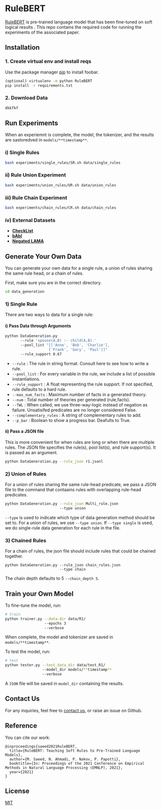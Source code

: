 # RuleBERT

[RuleBERT](https://arxiv.org/pdf/2109.13006.pdf) is pre-trained language model that has been fine-tuned on soft logical results . This repo contains the required code for running the experiments of the associated paper.

## Installation

### 1. Create virtual env and install reqs
Use the package manager [pip](https://pip.pypa.io/en/stable/) to install foobar.

```bash
(optional) virtualenv -m python RuleBERT
pip install -r requirements.txt
```

### 2. Download Data
```bash
dkkfkf
```

## Run Experiments
When an experiemnt is complete, the model, the tokenizer, and the results are sastoredved in `models/**timestamp**`.
### i) Single Rules
```bash
bash experiments/single_rules/SR.sh data/single_rules 
```

### ii) Rule Union Experiment
```bash
bash experiments/union_rules/UR.sh data/union_rules 
```

### iii) Rule Chain Experiment
```bash
bash experiments/chain_rules/CR.sh data/chain_rules 
```

### iv) External Datasets
* [__CheckList__](experiments/external_datasets/CheckList/README.md)
* [__bAbI__](experiments/external_datasets/bAbI/README.md)
* [__Negated LAMA__](experiments/external_datasets/negated_lama/README.md)
<!-- 
* __CheckList__: We refer users to the Checklist repository[insert link]. We first fine-tune model on a set of pre-defined rules that would help in QQP.
 ```bash
python trainer.py --data_dir data/train_rule_QQP/
                  --epochs 3
                  --verbose

python tester.py --test_data_dir data/test_rule_QQP/
                 --model_dir models/**timestamp**
                 --verbose
```
We then remove the original classification head and add a new one to account for the QQP task. The code can be found from [insert link]. Finally, we ran the Checklist code on the associated model. 
* __bAbI__: The dataset can be downloaded form [insert link]. We use Task #20. To run the experiments:
 ```bash
python scripts/run_bAbI.py 
```
The output results are saved in `data/external_datasets/bAbI/`.
* __Negated LAMA__: We refer the user to the LAMA repository[insert link]. The pre-finetuned model can be downloaded from [insert link]. A hugging-face connector would be needed to utilize the model. It is available in [insert path]. We have compared the HF connector with the FairSeq code and they produce the same results.
-->
## Generate Your Own Data
You can generate your own data for a single rule, a union of rules sharing the same rule head, or a chain of rules.

First, make sure you are in the correct directory.
```bash
cd data_generation
```
### 1) Single Rule 
There are two ways to data for a single rule:
#### i) Pass Data through Arguments
```bash
python DataGeneration.py 
       --rule 'spouse(A,B) :- child(A,B).' 
       --pool_list "[['Anne', 'Bob', 'Charlie'],
                    ['Frank', 'Gary', 'Paul']]" 
       --rule_support 0.67
```
* `--rule` : The rule in string format. Consult here to see how to write a rule.
* `--pool_list` : For every variable in the rule, we include a list of possible instantiations.
* `--rule_support` : A float representing the rule support. If not specified, rule defaults to a hard rule.
* `--max_num_facts` : Maximum number of facts in a generated theory.
* `--num` : Total number of theories per generated (rule,facts).
* `--TWL` : When called, we use three-way-logic instead of negation as failure. Unsatisifed predicates are no longer considered False.
* `--complementary_rules` : A string of complementary rules to add.
* `--p_bar` : Boolean to show a progress bar. Deafults to True.

#### ii) Pass a JSON file
This is more convenient for when rules are long or when there are multiple rules. The JSON file specifies the rule(s), pool list(s), and rule support(s). It is passed as an argument.

```bash
python DataGeneration.py --rule_json r1.jsonl
```

### 2) Union of Rules
For a union of rules sharing the same rule-head predicate, we pass a JSON file to the command that contaains rules with overlapping rule-head predicates.
```bash
python DataGeneration.py --rule_json Multi_rule.json 
                         --type union
```
`--type` is used to indicate which type of data generation method should be set to. For a union of rules, we use `--type union`. If `--type single` is used, we do single-rule data generation for each rule in the file.
### 3) Chained Rules
For a chain of rules, the json file should include rules that could be chained together.
```
python DataGeneration.py --rule_json chain_rules.json 
                         --type chain
```
The chain depth defaults to 5 `--chain_depth 5`.

## Train your Own Model

To fine-tune the model, run:
```bash
# train
python trainer.py --data-dir data/R1/
                  --epochs 3
                  --verbose
```
When complete, the model and tokenizer are saved in `models/**timestamp**`.

To test the model, run:
```bash
# test
python tester.py --test_data_dir data/test_R1/
                 --model_dir models/**timestamp**
                 --verbose
```
A `JSON` file will be saved in `model_dir` containing the results.


## Contact Us
For any inquiries, feel free to [contact us](mailto:saeedm@eurecom.fr), or raise an issue on Github.


## Reference
You can cite our work:

```
@inproceedings{saeed2021RuleBERT,
  title={RuleBERT: Teaching Soft Rules to Pre-Trained Language Models},
  author={M. Saeed, N. Ahmadi, P. Nakov, P. Papotti},
  booktitle={In: Proceedings of the 2021 Conference on Empirical Methods in Natural Language Processing (EMNLP), 2021},
  year={2021}
}
```

## License
[MIT](https://choosealicense.com/licenses/mit/)